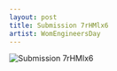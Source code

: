 ```yaml
---
layout: post
title: Submission 7rHMlx6
artist: WomEngineersDay
---
```


![Submission 7rHMlx6](http://i.imgur.com/7rHMlx6.png)
